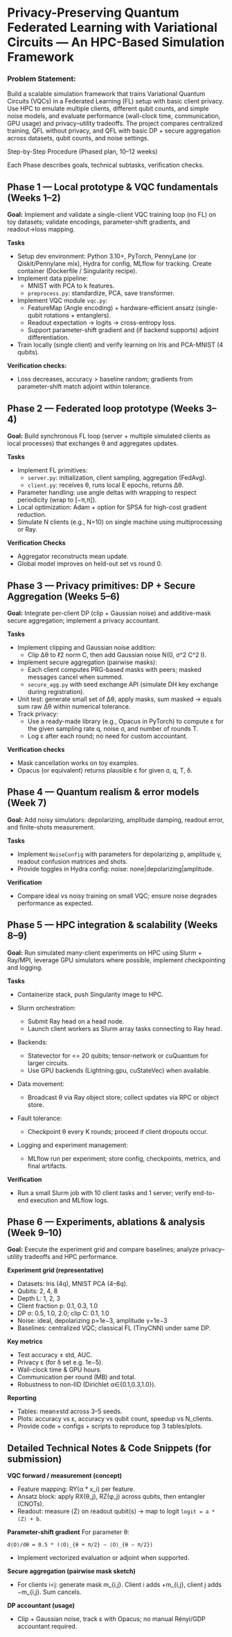 # Privacy-Preserving Quantum Federated Learning with Variational Circuits — An HPC-Based Simulation Framework

### Problem Statement:
Build a scalable simulation framework that trains Variational Quantum Circuits (VQCs) in a Federated Learning (FL) setup with basic client privacy. Use HPC to emulate multiple clients, different qubit counts, and simple noise models, and evaluate performance (wall-clock time, communication, GPU usage) and privacy–utility tradeoffs. The project compares centralized training, QFL without privacy, and QFL with basic DP + secure aggregation across datasets, qubit counts, and noise settings.


Step-by-Step Procedure (Phased plan, 10–12 weeks)

Each Phase describes goals, technical subtasks, verification checks.

## Phase 1 — Local prototype & VQC fundamentals (Weeks 1–2)

**Goal:** Implement and validate a single-client VQC training loop (no FL) on toy datasets; validate encodings, parameter-shift gradients, and readout→loss mapping.

**Tasks**
- Setup dev environment: Python 3.10+, PyTorch, PennyLane (or Qiskit/Pennylane mix), Hydra for config, MLflow for tracking. Create container (Dockerfile / Singularity recipe).
- Implement data pipeline:
  - MNIST with PCA to k features.
  - `preprocess.py`: standardize, PCA, save transformer.
- Implement VQC module `vqc.py`:
  - FeatureMap (Angle encoding) + hardware-efficient ansatz (single-qubit rotations + entanglers).
  - Readout expectation → logits → cross-entropy loss.
  - Support parameter-shift gradient and (if backend supports) adjoint differentiation.
- Train locally (single client) and verify learning on Iris and PCA-MNIST (4 qubits).

**Verification checks:**
- Loss decreases, accuracy > baseline random; gradients from parameter-shift match adjoint within tolerance.

## Phase 2 — Federated loop prototype (Weeks 3–4)

**Goal:** Build synchronous FL loop (server + multiple simulated clients as local processes) that exchanges θ and aggregates updates.

**Tasks**
- Implement FL primitives:
  - `server.py`: initialization, client sampling, aggregation (FedAvg).
  - `client.py`: receives θ, runs local E epochs, returns Δθ.
- Parameter handling: use angle deltas with wrapping to respect periodicity (wrap to [−π,π]).
- Local optimization: Adam + option for SPSA for high-cost gradient reduction.
- Simulate N clients (e.g., N=10) on single machine using multiprocessing or Ray.

**Verification Checks**
- Aggregator reconstructs mean update.
- Global model improves on held-out set vs round 0.

## Phase 3 — Privacy primitives: DP + Secure Aggregation (Weeks 5–6)

**Goal:** Integrate per-client DP (clip + Gaussian noise) and additive-mask secure aggregation; implement a privacy accountant.

**Tasks**
- Implement clipping and Gaussian noise addition:
  - Clip Δθ to ℓ2 norm C, then add Gaussian noise N(0, σ^2 C^2 I).
- Implement secure aggregation (pairwise masks):
  - Each client computes PRG-based masks with peers; masked messages cancel when summed.
  - `secure_agg.py` with seed exchange API (simulate DH key exchange during registration).
- Unit test: generate small set of Δθ, apply masks, sum masked → equals sum raw Δθ within numerical tolerance.
- Track privacy:
  - Use a ready-made library (e.g., Opacus in PyTorch) to compute ε for the given sampling rate q, noise σ, and number of rounds T.
  - Log ε after each round; no need for custom accountant.

**Verification checks**
- Mask cancellation works on toy examples.
- Opacus (or equivalent) returns plausible ε for given σ, q, T, δ.

## Phase 4 — Quantum realism & error models (Week 7)

**Goal:** Add noisy simulators: depolarizing, amplitude damping, readout error, and finite-shots measurement.

**Tasks**
- Implement `NoiseConfig` with parameters for depolarizing p, amplitude γ, readout confusion matrices and shots.
- Provide toggles in Hydra config: noise: none|depolarizing|amplitude.

**Verification**
- Compare ideal vs noisy training on small VQC; ensure noise degrades performance as expected.

## Phase 5 — HPC integration & scalability (Weeks 8–9)

**Goal:** Run simulated many-client experiments on HPC using Slurm + Ray/MPI, leverage GPU simulators where possible, implement checkpointing and logging.

**Tasks**
- Containerize stack, push Singularity image to HPC.
- Slurm orchestration:
  - Submit Ray head on a head node.
  - Launch client workers as Slurm array tasks connecting to Ray head.

- Backends:
  - Statevector for <= 20 qubits; tensor-network or cuQuantum for larger circuits.
  - Use GPU backends (Lightning.gpu, cuStateVec) when available.
- Data movement:
  - Broadcast θ via Ray object store; collect updates via RPC or object store.
- Fault tolerance:
  - Checkpoint θ every K rounds; proceed if client dropouts occur.
- Logging and experiment management:
  - MLflow run per experiment; store config, checkpoints, metrics, and final artifacts.

**Verification**
- Run a small Slurm job with 10 client tasks and 1 server; verify end-to-end execution and MLflow logs.

## Phase 6 — Experiments, ablations & analysis (Week 9–10)

**Goal:** Execute the experiment grid and compare baselines; analyze privacy–utility tradeoffs and HPC performance.

**Experiment grid (representative)**
- Datasets: Iris (4q), MNIST PCA (4–8q).
- Qubits: 2, 4, 8
- Depth L: 1, 2, 3
- Client fraction p: 0.1, 0.3, 1.0
- DP σ: 0.5, 1.0, 2.0; clip C: 0.1, 1.0
- Noise: ideal, depolarizing p=1e−3, amplitude γ=1e−3
- Baselines: centralized VQC; classical FL (TinyCNN) under same DP.

**Key metrics**
- Test accuracy ± std, AUC.
- Privacy ε (for δ set e.g. 1e−5).
- Wall-clock time & GPU hours.
- Communication per round (MB) and total.
- Robustness to non-IID (Dirichlet α∈{0.1,0.3,1.0}).

**Reporting**
- Tables: mean±std across 3–5 seeds.
- Plots: accuracy vs ε, accuracy vs qubit count, speedup vs N_clients.
- Provide code + configs + scripts to reproduce top 3 tables/plots.

## Detailed Technical Notes & Code Snippets (for submission)

**VQC forward / measurement (concept)**
- Feature mapping: RY(α * x_i) per feature.
- Ansatz block: apply RX(θ_j), RZ(φ_j) across qubits, then entangler (CNOTs).
- Readout: measure ⟨Z⟩ on readout qubit(s) → map to logit `logit = a * ⟨Z⟩ + b`.

**Parameter-shift gradient**
For parameter θ:
```
d⟨O⟩/dθ = 0.5 * (⟨O⟩_{θ + π/2} − ⟨O⟩_{θ − π/2})
```
- Implement vectorized evaluation or adjoint when supported.

**Secure aggregation (pairwise mask sketch)**
- For clients i<j: generate mask m_{i,j}. Client i adds +m_{i,j}, client j adds −m_{i,j}. Sum cancels.

**DP accountant (usage)**
- Clip + Gaussian noise, track ε with Opacus; no manual Rényi/GDP accountant required.